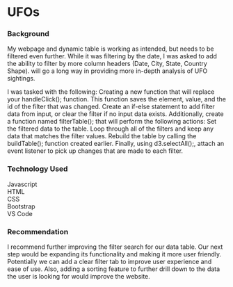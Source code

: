 # UFOs

### Background

My webpage and dynamic table is working as intended, but needs to be filtered even further. While it was filtering by the date, I was asked to add the ability to filter by more column headers (Date, City, State, Country Shape). will go a long way in providing more in-depth analysis of UFO sightings.

I was tasked with the following: Creating a new function that will replace your handleClick(); function. This function saves the element, value, and the id of the filter that was changed. Create an if-else statement to add filter data from input, or clear the filter if no input data exists. Additionally, create a function named filterTable(); that will perform the following actions: Set the filtered data to the table. Loop through all of the filters and keep any data that matches the filter values.
Rebuild the table by calling the buildTable(); function created earlier. Finally, using d3.selectAll();, attach an event listener to pick up changes that are made to each filter.

### Technology Used

Javascript <br> 
HTML <br> 
CSS <br> 
Bootstrap <br> 
VS Code <br> 

### Recommendation

I recommend further improving the filter search for our data table. Our next step would be expanding its functionality and making it more user friendly. Potentially we can add a clear filter tab to improve user experience and ease of use. Also, adding a sorting feature to further drill down to the data the user is looking for would improve the website. 
